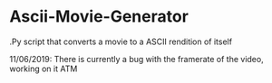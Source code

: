 # Ascii-Movie-Generator
.Py script that converts a movie to a ASCII rendition of itself


11/06/2019: There is currently a bug with the framerate of the video, working on it ATM
